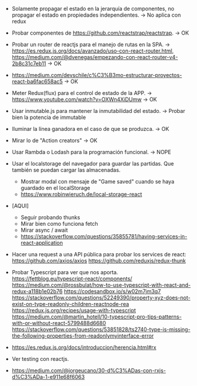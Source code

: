 - Solamente propagar el estado en la jerarquía de componentes, no propagar el estado en propiedades independientes. -> No aplica con redux
- Probar componentes de https://github.com/reactstrap/reactstrap. -> OK
- Probar un router de reactjs para el manejo de rutas en la SPA. ->
    https://es.redux.js.org/docs/avanzado/uso-con-react-router.html,
    https://medium.com/@dvenegas/empezando-con-react-router-v4-2b8c31c7eb11 -> OK
- https://medium.com/devschile/c%C3%B3mo-estructurar-proyectos-react-ba6fac658ac5 -> OK
- Meter Redux(flux) para el control de estado de la APP. -> https://www.youtube.com/watch?v=OXWn4XiDUmw -> OK
- Usar inmutable.js para mantener la inmutabilidad del estado. -> Probar bien la potencia de immutable
- Iluminar la línea ganadora en el caso de que se produzca. -> OK
- Mirar lo de "Action creators" -> OK
- Usar Rambda o Lodash para la programación funcional. -> NOPE

- Usar el localstorage del navegador para guardar las partidas. Que también se puedan cargar las almacenadas.
    - Mostrar modal con mensaje de "Game saved" cuando se haya guardado en el localStorage
    - https://www.robinwieruch.de/local-storage-react

- [AQUI]
    - Seguir probando thunks
    - Mirar bien como funciona fetch
    - Mirar async / await
    - https://stackoverflow.com/questions/35855781/having-services-in-react-application

- Hacer una request a una API pública para probar los services de react:
    https://github.com/axios/axios
    https://github.com/reduxjs/redux-thunk

- Probar Typescript para ver que nos aporta.
    https://fettblog.eu/typescript-react/components/
    https://medium.com/@rossbulat/how-to-use-typescript-with-react-and-redux-a118b1e02b76
    https://codesandbox.io/s/w02m7jm3q7
    https://stackoverflow.com/questions/52249390/property-xyz-does-not-exist-on-type-readonly-children-reactnode-rea
    https://redux.js.org/recipes/usage-with-typescript
    https://medium.com/@martin_hotell/10-typescript-pro-tips-patterns-with-or-without-react-5799488d6680
    https://stackoverflow.com/questions/53851828/ts2740-type-is-missing-the-following-properties-from-readonlymyinterface-error

- https://es.redux.js.org/docs/introduccion/herencia.html#rx
- Ver testing con reactjs.
- https://medium.com/@jorgeucano/30-d%C3%ADas-con-rxjs-d%C3%ADa-1-e911e68f6063
